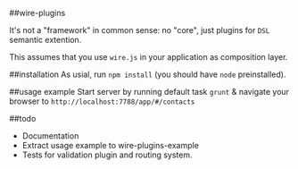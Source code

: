 ##wire-plugins

It's not a "framework" in common sense: no "core", just plugins for `DSL` semantic extention.

This assumes that you use `wire.js` in your application as composition layer.

##installation
As usial, run `npm install` (you should have `node` preinstalled).

##usage example
Start server by running default task `grunt` & navigate your browser to `http://localhost:7788/app/#/contacts`

##todo
+ Documentation
+ Extract usage example to wire-plugins-example
+ Tests for validation plugin and routing system.